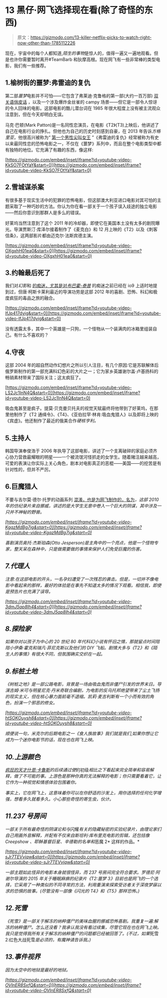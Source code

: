 # 13 黑仔·网飞选择现在看(除了奇怪的东西)

> 原文：<https://gizmodo.com/13-killer-netflix-picks-to-watch-right-now-other-than-1785112226>

现在，宇宙中的每个人都知道,*陌生的事物*是惊人的，值得一遍又一遍地观看。但是也许你需要暂时离开#TeamBarb 和狄摩高根。现在网飞有一些非常棒的类型电影，我们有一些推荐。

## 1.榆树街的噩梦:弗雷迪的复仇

第二部*噩梦*电影并不可怕——它包含了弗莱迪·克鲁格的第一部(大约一百万部) [双关语俏皮话](http://io9.gizmodo.com/the-exact-moment-when-freddy-krueger-stopped-being-scar-1682670969#_ga=1.197168623.1781268782.1460065920) ，以及一个涉及爆炸金丝雀的 campy 场景——但它是一部令人惊讶的令人回味的电影。这部电影的酷儿潜台词在 1985 年很大程度上没有被主流观众注意到，但在今天却明白无误。

马克·巴顿(Mark Patton)是一名同性恋演员，在电影《T2》(T3)上映后，他讲述了自己在电影行业的挣扎。但他也为自己的历史时刻感到自豪，在 2013 年告诉*方格里亚*，他很高兴被称为“ [第一个男性尖叫女王](http://www.fangoria.com/new/qa-mark-patton-reflects-on-freddys-revenge-and-more/) ”《弗雷迪的复仇》经常被称为有史以来最同性恋的恐怖电影之一，不仅在《噩梦》系列中，而且在整个电影类型中都有独特的地位。它充满了有趣的东西，像这样:

 [https://gizmodo.com/embed/inset/iframe?id=youtube-video-KkSO7FOtYaY&start=0](https://gizmodo.com/embed/inset/iframe?id=youtube-video-KkSO7FOtYaY&start=0) 

## 2.雪城谋杀案

有很多基于现实生活中的犯罪的恐怖电影，但这部澳大利亚进口电影对其可怕的主题采取了一种巧妙的方法。你认为你在看一部关于一个孩子误入歧途的独立电影——然后你意识到那群人是多么的错误。

好莱坞当然注意到了这个 2011 年的冷却器，即使它在美国本土没有太多的剧院曝光。导演贾斯汀·库泽尔接着制作了《麦克白》和 12 月上映的《T2》以及《刺客信条》，这两部影片都由迈克尔·法斯宾德主演。

 [https://gizmodo.com/embed/inset/iframe?id=youtube-video-OXgxhH01ea0&start=0](https://gizmodo.com/embed/inset/iframe?id=youtube-video-OXgxhH01ea0&start=0) 

## 3.约翰最后死了

我们对*幻影*和 [的痴迷，尤其是对*布巴霍-泰普*](http://io9.gizmodo.com/why-bubba-ho-tep-may-be-the-most-perfect-b-movie-ever-m-1782435864) 的痴迷之前已经在 io9 上适时地提到过，但唐·柯斯卡莱利最近的导演功劳是这部 2012 年的喜剧、恐怖、科幻和极度疯狂的毒品之旅的融合。

 [https://gizmodo.com/embed/inset/iframe?id=youtube-video-IfJp417dyig&start=0](https://gizmodo.com/embed/inset/iframe?id=youtube-video-IfJp417dyig&start=0) 

没有透露太多，其中一个英雄是一只狗，一个怪物从一个装满肉的冰箱里组装自己。有什么不喜欢的？

## 4.守夜

这部 2004 年的超自然动作幻想片之所以引人注目，有几个原因:它是苏联解体后俄罗斯制作的第一部充满科幻色彩的大片之一；它为家乡英雄谢尔盖·卢基扬科的畅销素材带来了国际关注；这太疯狂了。

 [https://gizmodo.com/embed/inset/iframe?id=youtube-video-LS2Jc1InN4Q&start=0](https://gizmodo.com/embed/inset/iframe?id=youtube-video-LS2Jc1InN4Q&start=0) 

吸血鬼甚至是疯子。提莫·贝克曼贝托夫的视觉天赋最终将他带到了好莱坞，在那里他制作了《T2 通缉令》、《T4》、《亚伯拉罕·林肯:吸血鬼猎人》以及即将上映的《宾虚》。他还制作了最近的俄美合作*硬核亨利。*

## 5.主持人

韩国导演奉俊浩于 2006 年执导了这部电影，讲述了一个支离破碎的家庭必须齐心协力营救最耀眼的明星——一个被流氓河怪抓走的女学生。随着赌注越来越高，可爱的表演让你实际上关心角色，剧本对电影真正的恶棍——美国——的挖苦是有针对性的，但并不严厉。

## 6.巨魔猎人

不要与吉尔莫·德尔·托罗的动画系列 [混淆，也是为网飞制作的，名为](http://io9.gizmodo.com/heres-the-first-image-from-guillermo-del-toros-netflix-1769464243)*，这部 2010 年的仿纪录片来自挪威，讲述的是大学生无意中卷入一个巨大的阴谋，其中涉及一只并不神秘的野兽。*

 *[https://gizmodo.com/embed/inset/iframe?id=youtube-video-KgqzMdBg7ig&start=0](https://gizmodo.com/embed/inset/iframe?id=youtube-video-KgqzMdBg7ig&start=0)* 

*喜剧演员奥托·杰斯珀森(Otto Jesperson)是主角中的一个亮点，他是一个怪物专家，整天呆在森林中，只是做需要做的事情来保护人们免受巨魔的伤害。*

## *7.代理人*

*注意:在这部电影的开头，一名孕妇遭受了一次残忍的袭击。但是，一切并不像电影中看起来的那样，最好的体验是在事先不知道太多的情况下观看。相信我，即使是预告片也充满了误导。*

 *[https://gizmodo.com/embed/inset/iframe?id=youtube-video-3dmJ5ap8lh4&start=0](https://gizmodo.com/embed/inset/iframe?id=youtube-video-3dmJ5ap8lh4&start=0)* 

## *8.探险家*

*如果你对以孩子为中心的 20 世纪 80 年代科幻小说有怀旧之情，那就留点时间陪陪小伊桑·霍克和瑞凡·菲尼克斯以及他们的 DIY 飞船。剧情大多与《T2》和《陌生人的事情》有很大不同，但氛围确实交织在一起。*

## *9.标桩土地*

*《树桩之地》是一部公路电影，背景是一场由吸血鬼而非僵尸引发的世界末日。导演吉姆·米可与明星尼克·丹米奇联合编剧，为电影的反乌托邦绝望带来了尘土飞扬的现实主义，但在核心暴力面前毫不退缩。凯莉·麦吉利斯有一个小而有效的角色，扮演一个邪恶的修女。*

 *[https://gizmodo.com/embed/inset/iframe?id=youtube-video-htSOKOuysh8&start=0](https://gizmodo.com/embed/inset/iframe?id=youtube-video-htSOKOuysh8&start=0)* 

*顺便说一句，米克尔的后期电影之一《食人族故事》*我们就是我们*,如果你想让它成为一个迷你电影节的话，现在也在网飞上映。*

## *10.上游颜色*

*[疯狂的天才什恩·卡鲁斯](http://io9.gizmodo.com/how-shane-carruths-upstream-color-explains-your-dysfun-465799671)*的后续*通过使*的初级*相比之下看起来完全简单和容易解释，做了不可能的事。*上游色*是那种你真的无法解释的电影；你只需要看着它，让它作为一种视觉和情感体验包围着你。*

*事实上，它在网飞上，这意味着你可以在你舒适的沙发上，用你选择的任何化学增强，想看多久就看多久。小心那些奇怪的寄生虫，伙计。* 

## *11.237 号房间*

*一部关于所有最奇怪的阴谋论和与*闪耀*有关的隐藏秘密的实验纪录片，由理论家们自己用画外音解释，并配有不仅来自斯坦利·库布里克电影的剪辑，还包括像 *Creepshow* 、*耶稣基督巨星*、*辛德勒的名单*和*恶魔 2* 这样的作品。*

 *[https://gizmodo.com/embed/inset/iframe?id=youtube-video-sJr7TEVvjqw&start=0](https://gizmodo.com/embed/inset/iframe?id=youtube-video-sJr7TEVvjqw&start=0)* 

*一部主题如此怪异的电影本身就很怪异，而 237 号房间完全符合要求。罗德尼·阿谢尔导演的 2015 年关于睡眠麻痹的纪录片《T2:噩梦 3》目前也是网飞的一个选择，它采用了一种类似的不同寻常的方法，利用重演来探索受访者关于深夜梦寐以求的恐惧的故事。(尽管没有一部像《闪光的 T4》和《T5》那样恐怖。)*

## *12.死雪*

*《死雪》是一部关于解冻的纳粹僵尸的美味血腥的挪威恐怖喜剧。我重复一遍:解冻的纳粹僵尸。怎么还没看？我承认我没有看过续集，尽管它现在也在网飞上映。我只是觉得我所有关于解冻的纳粹僵尸的问题都已经被回答了。(不过，如果*死雪 2:红色大战死雪*是必须的，有魔神请告诉我。)* 

## *13.事件视界*

*因为太空中的地狱是最好的地狱。*

 *[https://gizmodo.com/embed/inset/iframe?id=youtube-video-OVlnER8SxfQ&start=0](https://gizmodo.com/embed/inset/iframe?id=youtube-video-OVlnER8SxfQ&start=0)*
